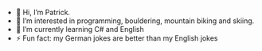 - 👋 Hi, I’m Patrick.
- 👀 I’m interested in programming, bouldering, mountain biking and skiing. 
- 🌱 I’m currently learning C# and English
- ⚡ Fun fact: my German jokes are better than my English jokes

<!---
patspei/patspei is a ✨ special ✨ repository because its `README.md` (this file) appears on your GitHub profile.
You can click the Preview link to take a look at your changes.
--->
